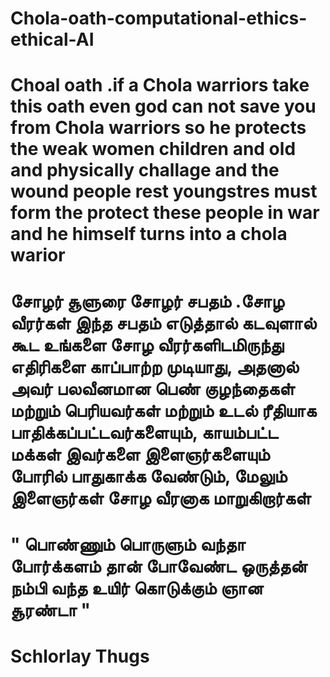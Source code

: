 # Chola-oath-computational-ethics-ethical-AI
# Choal oath .if a Chola warriors take this oath even god can not save you from Chola warriors  so he  protects the weak women children and old and physically challage and the wound people rest youngstres must form the  protect these people in war and he himself turns into a chola warior 
# சோழர் சூளுரை சோழர் சபதம்  .சோழ வீரர்கள் இந்த சபதம் எடுத்தால் கடவுளால் கூட உங்களை சோழ வீரர்களிடமிருந்து எதிரிகளை  காப்பாற்ற முடியாது, அதனால் அவர் பலவீனமான பெண் குழந்தைகள் மற்றும் பெரியவர்கள் மற்றும் உடல் ரீதியாக பாதிக்கப்பட்டவர்களையும், காயம்பட்ட மக்கள் இவர்களை  இளைஞர்களையும் போரில் பாதுகாக்க வேண்டும், மேலும் இளைஞர்கள் சோழ வீரனாக மாறுகிறார்கள்  
  # " பொண்ணும் பொருளும் வந்தா போர்க்களம் தான் போவேண்ட ஒருத்தன் நம்பி வந்த உயிர் கொடுக்கும் ஞான சூரண்டா "
  
  # Schlorlay Thugs 
